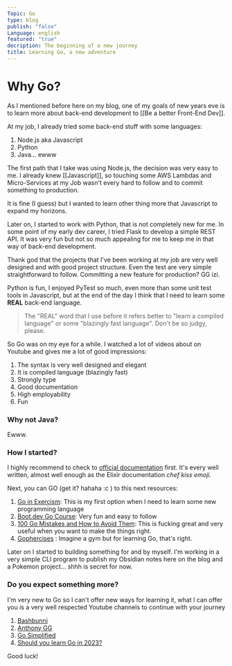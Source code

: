```yaml
---
Topic: Go
type: blog
publish: "false"
Language: english
featured: "true"
decription: The beginning of a new journey
title: Learning Go, a new adventure
---
```

# Why Go?

As I mentioned before here on my blog, one of my goals of new years eve is to learn more about back-end development  to [[Be a better Front-End Dev]].  

At my job, I already tried some back-end stuff with some languages:
1. Node.js aka Javascript
2. Python
3. Java... ewww

The first path that I take was using Node.js, the decision was very easy to me. I already knew [[Javascript]], so touching some  AWS Lambdas and Micro-Services at my Job wasn't every hard to follow and to commit something to production. 

It is fine (I guess) but I wanted to learn other thing more that Javascript to expand my horizons. 

Later on, I started to work with Python, that is not completely new for me. In some point of my early dev career, I tried Flask to develop a simple REST API. It was very fun but not so much appealing for me to keep me in that way of back-end development.

Thank god that the projects that I've been working at my job are very well designed and with good project structure. Even the test are very simple straightforward to follow. Committing a new feature for production? GG izi.

Python is fun, I enjoyed PyTest so much, even more than some unit test tools in Javascript, but at the end of the day I think that I need to learn some __REAL__ back-end language. 

> The "REAL" word that I use before it refers better to "learn a compiled language" or some "blazingly fast language". Don't be so judgy, please.

So Go was on my eye for a while. I watched a lot of videos about on Youtube and gives me a lot of good  impressions:
1. The syntax is very well designed and elegant
2. It is  compiled language (blazingly fast)
3. Strongly type
4. Good documentation
5. High employability 
6. Fun
### Why not Java?
Ewww.

### How I started? 

I highly recommend to check to [official documentation](https://go.dev/doc/effective_go) first. It's every well written, almost well enough as the Elixir documentation _chef kiss emoji_. 

Next, you can GO (get it? hahaha :c ) to this next resources:
1. [Go in Exercism](https://exercism.org/tracks/go): This is my first option when I need to learn some new programming language
2. [Boot.dev Go Course](https://www.boot.dev/tracks/backend): Very fun and easy to follow
3. [100 Go Mistakes and How to Avoid Them](https://100go.co/): This is fucking great and very useful when you want to make the things right.
4. [Gophercises](https://gophercises.com/) : Imagine a gym but for learning Go, that's right.

Later on I started to building something for and by myself. I'm working in a very simple CLI program to publish my Obsidian notes here on the blog and a Pokemon project... shhh is secret for now.

### Do you expect something more?

I'm very new to Go so I can't offer new ways for learning it, what I can offer you is a very well respected Youtube channels to continue with your journey

1. [Bashbunni](https://www.youtube.com/@bashbunni)
2. [Anthony GG](https://www.youtube.com/@anthonygg_)
3. [Go Simplified](https://www.youtube.com/@GoSimplifiedChannel)
4. [Should you learn Go in 2023?](https://www.youtube.com/@dreamsofcode)

Good luck!
